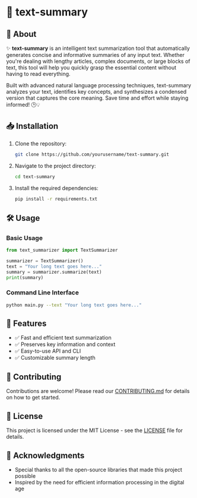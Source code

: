 # 📝 text-summary

## 🚀 About

✨ **text-summary** is an intelligent text summarization tool that automatically generates concise and informative summaries of any input text. Whether you're dealing with lengthy articles, complex documents, or large blocks of text, this tool will help you quickly grasp the essential content without having to read everything. 

Built with advanced natural language processing techniques, text-summary analyzes your text, identifies key concepts, and synthesizes a condensed version that captures the core meaning. Save time and effort while staying informed! 🕒💡

## 📥 Installation

1. Clone the repository:
   ```bash
   git clone https://github.com/yourusername/text-summary.git
   ```

2. Navigate to the project directory:
   ```bash
   cd text-summary
   ```

3. Install the required dependencies:
   ```bash
   pip install -r requirements.txt
   ```

## 🛠️ Usage

### Basic Usage
```python
from text_summarizer import TextSummarizer

summarizer = TextSummarizer()
text = "Your long text goes here..."
summary = summarizer.summarize(text)
print(summary)
```

### Command Line Interface
```bash
python main.py --text "Your long text goes here..."
```

## 🌟 Features
- ✅ Fast and efficient text summarization
- ✅ Preserves key information and context
- ✅ Easy-to-use API and CLI
- ✅ Customizable summary length

## 🤝 Contributing
Contributions are welcome! Please read our [CONTRIBUTING.md](CONTRIBUTING.md) for details on how to get started.

## 📄 License
This project is licensed under the MIT License - see the [LICENSE](LICENSE) file for details.

## 🙏 Acknowledgments
- Special thanks to all the open-source libraries that made this project possible
- Inspired by the need for efficient information processing in the digital age
